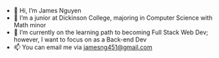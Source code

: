 - 👋 Hi, I’m James Nguyen
- 👀 I’m a junior at Dickinson College, majoring in Computer Science with Math minor
- 🌱 I’m currently on the learning path to becoming Full Stack Web Dev; however, I want to focus on as a Back-end Dev
- 📫 You can email me via jamesng451@gmail.com

<!---
jamesng5/jamesng5 is a ✨ special ✨ repository because its `README.md` (this file) appears on your GitHub profile.
You can click the Preview link to take a look at your changes.
--->
